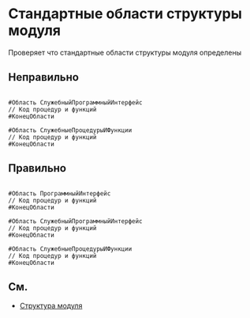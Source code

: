# Стандартные области структуры модуля

Проверяет что стандартные области структуры модуля определены

## Неправильно

```bsl

#Область СлужебныйПрограммныйИнтерфейс
// Код процедур и функций
#КонецОбласти

#Область СлужебныеПроцедурыИФункции
// Код процедур и функций
#КонецОбласти

```

## Правильно

```bsl

#Область ПрограммныйИнтерфейс
// Код процедур и функций
#КонецОбласти

#Область СлужебныйПрограммныйИнтерфейс
// Код процедур и функций
#КонецОбласти

#Область СлужебныеПроцедурыИФункции
// Код процедур и функций
#КонецОбласти

```

## См.


- [Структура модуля](https://its.1c.ru/db/v8std#content:455:hdoc)
